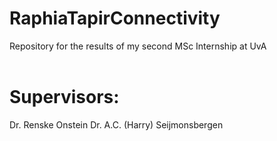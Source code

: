 # RaphiaTapirConnectivity
Repository for the results of my second MSc Internship at UvA
<br>
<br>
# Supervisors: 
Dr. Renske Onstein
Dr. A.C. (Harry) Seijmonsbergen


